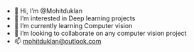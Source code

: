 - 👋 Hi, I’m @Mohitduklan
- 👀 I’m interested in Deep learning projects
- 🌱 I’m currently learning Computer vision
- 💞️ I’m looking to collaborate on any computer vision project
- 📫 mohitduklan@outlook.com
